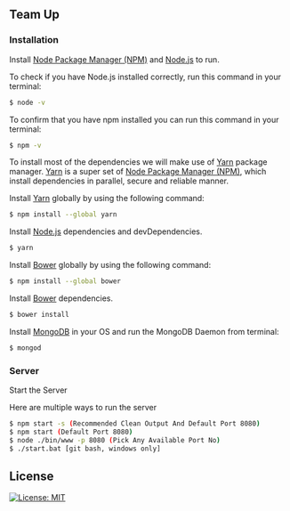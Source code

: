 ## Team Up

### Installation

Install [Node Package Manager (NPM)] and [Node.js] to run.

To check if you have Node.js installed correctly, run this command in your terminal:
```sh
$ node -v
```

To confirm that you have npm installed you can run this command in your terminal:
```sh
$ npm -v
```

To install most of the dependencies we will make use of [Yarn] package manager. [Yarn] is a super set of [Node Package Manager (NPM)], which install dependencies in parallel, secure and reliable manner.

Install [Yarn] globally by using the following command:

```sh
$ npm install --global yarn
```

Install [Node.js] dependencies and devDependencies.

```sh
$ yarn
```

Install [Bower] globally by using the following command:

```sh
$ npm install --global bower
```

Install [Bower] dependencies.

```sh
$ bower install
```

Install [MongoDB] in your OS and run the MongoDB Daemon from terminal:

```sh
$ mongod
```

### Server
Start the Server

Here are multiple ways to run the server
```sh
$ npm start -s (Recommended Clean Output And Default Port 8080)
$ npm start (Default Port 8080)
$ node ./bin/www -p 8080 (Pick Any Available Port No)
$ ./start.bat [git bash, windows only]
```

## License
[![License: MIT](https://img.shields.io/badge/License-MIT-yellow.svg)](https://opensource.org/licenses/MIT)


[//]: # (Reference links used in the doc)

[Node Package Manager (NPM)]: <https://www.npmjs.com/>
[Node.js]: <https://nodejs.org/>
[Yarn]: <https://yarnpkg.com/>
[Bower]: <https://bower.io/>
[MongoDB]: <https://www.mongodb.com/>
